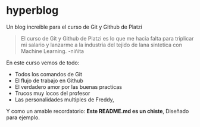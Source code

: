 # hyperblog
Un blog increible para el curso de Git y Github de Platzi

>El curso de Git y Github de Platzi es lo que me hacia falta para triplicar mi salario y lanzarme a la industria del tejido de lana sintetica con Machine Learning.
> -niñita

En este curso vemos de todo:
* Todos los comandos de Git
* El flujo de trabajo en Github
* El verdadero amor por las buenas practicas
* Trucos muy locos del profesor
* Las personalidades multiples de Freddy,

Y como un amable recordatorio: **Este README.md es un chiste**, Diseñado para ejemplo. 
